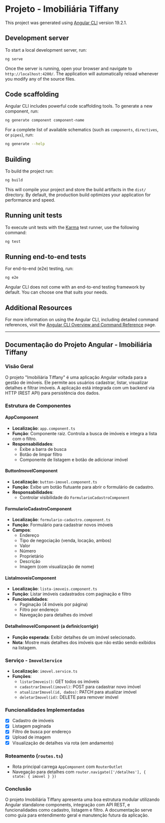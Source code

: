 # Projeto - Imobiliária Tiffany

This project was generated using [Angular CLI](https://github.com/angular/angular-cli) version 19.2.1.

## Development server

To start a local development server, run:

```bash
ng serve
```

Once the server is running, open your browser and navigate to `http://localhost:4200/`. The application will automatically reload whenever you modify any of the source files.

## Code scaffolding

Angular CLI includes powerful code scaffolding tools. To generate a new component, run:

```bash
ng generate component component-name
```

For a complete list of available schematics (such as `components`, `directives`, or `pipes`), run:

```bash
ng generate --help
```

## Building

To build the project run:

```bash
ng build
```

This will compile your project and store the build artifacts in the `dist/` directory. By default, the production build optimizes your application for performance and speed.

## Running unit tests

To execute unit tests with the [Karma](https://karma-runner.github.io) test runner, use the following command:

```bash
ng test
```

## Running end-to-end tests

For end-to-end (e2e) testing, run:

```bash
ng e2e
```

Angular CLI does not come with an end-to-end testing framework by default. You can choose one that suits your needs.

## Additional Resources

For more information on using the Angular CLI, including detailed command references, visit the [Angular CLI Overview and Command Reference](https://angular.dev/tools/cli) page.

---

## Documentação do Projeto Angular - Imobiliária Tiffany

### Visão Geral

O projeto "Imobiliária Tiffany" é uma aplicação Angular voltada para a gestão de imóveis. Ele permite aos usuários cadastrar, listar, visualizar detalhes e filtrar imóveis. A aplicação está integrada com um backend via HTTP (REST API) para persistência dos dados.

### Estrutura de Componentes

#### AppComponent
- **Localização**: `app.component.ts`
- **Função**: Componente raiz. Controla a busca de imóveis e integra a lista com o filtro.
- **Responsabilidades**:
  - Exibe a barra de busca
  - Botão de limpar filtro
  - Componente de listagem e botão de adicionar imóvel

#### ButtonImovelComponent
- **Localização**: `button-imovel.component.ts`
- **Função**: Exibe um botão flutuante para abrir o formulário de cadastro.
- **Responsabilidades**:
  - Controlar visibilidade do `FormularioCadastroComponent`

#### FormularioCadastroComponent
- **Localização**: `formulario-cadastro.component.ts`
- **Função**: Formulário para cadastrar novos imóveis
- **Campos**:
  - Endereço
  - Tipo de negociação (venda, locação, ambos)
  - Valor
  - Número
  - Proprietário
  - Descrição
  - Imagem (com visualização de nome)

#### ListaImoveisComponent
- **Localização**: `lista-imoveis.component.ts`
- **Função**: Listar imóveis cadastrados com paginação e filtro
- **Funcionalidades**:
  - Paginação (4 imóveis por página)
  - Filtro por endereço
  - Navegação para detalhes do imóvel

#### DetalheImovelComponent (a definir/corrigir)
- **Função esperada**: Exibir detalhes de um imóvel selecionado.
- **Nota**: Mostre mais detalhes dos imóveis que não estão sendo exibidos na listagem.

### Serviço - `ImovelService`
- **Localização**: `imovel.service.ts`
- **Funções**:
  - `listarImoveis()`: GET todos os imóveis
  - `cadastrarImovel(imovel)`: POST para cadastrar novo imóvel
  - `atualizarImovel(id, dados)`: PATCH para atualizar imóvel
  - `deletarImovel(id)`: DELETE para remover imóvel

### Funcionalidades Implementadas
- [x] Cadastro de imóveis
- [x] Listagem paginada
- [x] Filtro de busca por endereço
- [x] Upload de imagem
- [x] Visualização de detalhes via rota (em andamento)

### Roteamento (`routes.ts`)
- Rota principal carrega `AppComponent` com `RouterOutlet`
- Navegação para detalhes com `router.navigate(['/detalhes'], { state: { imovel } })`


### Conclusão
O projeto Imobiliária Tiffany apresenta uma boa estrutura modular utilizando Angular standalone components, integração com API REST, e funcionalidades como cadastro, listagem e filtro. A documentação serve como guia para entendimento geral e manutenção futura da aplicação.

